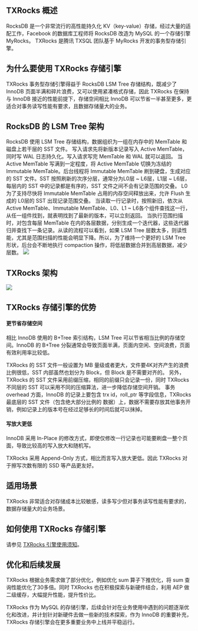 ## TXRocks 概述
RocksDB 是⼀个⾮常流⾏的⾼性能持久化 KV（key-value）存储，经过⼤量的适配⼯作，Facebook 的数据库⼯程师将 RocksDB 改造为 MySQL 的⼀个存储引擎 MyRocks。
TXRocks 是腾讯 TXSQL 团队基于 MyRocks 开发的事务型存储引擎。

## 为什么要使用 TXRocks 存储引擎
TXRocks 事务型存储引擎得益于 RocksDB LSM Tree 存储结构，既减少了 InnoDB ⻚⾯半满和碎⽚浪费，⼜可以使⽤紧凑格式存储，因此 TXRocks 在保持与 InnoDB 接近的性能前提下，存储空间相⽐ InnoDB 可以节省⼀半甚⾄更多，更适合对事务读写性能有要求，且数据存储量⼤的业务。

## RocksDB 的 LSM Tree 架构
RocksDB 使⽤ LSM Tree 存储结构，数据组织为⼀组在内存中的 MemTable 和磁盘上若⼲层的 SST ⽂件。
写⼊请求先将新版本记录写⼊ Active MemTable，同时写 WAL ⽇志持久化。写⼊请求写完 MemTable 和 WAL 就可以返回。
当 Active MemTable 写满到⼀定程度，将 Active MemTable 切换为冻结的 Immutable MemTable。后台线程将 Immutable MemTable 刷到硬盘，⽣成对应的 SST ⽂件。SST 按照刷新的次序分层，通常分为L0层 ~ L6层，L1层 ~ L6层，每层内的 SST 中的记录都是有序的，SST ⽂件之间不会有记录范围的交叠。
L0为了⽀持尽快将 Immutable MemTable 占⽤的内存空间释放出来，允许 Flush ⽣成的 L0层的 SST 出现记录范围交叠。 当读取⼀⾏记录时，按照新旧，依次从 Active MemTable、Immutable MemTable、L0、L1 ~ L6各个组件查找这⼀⾏，从任⼀组件找到，就表明找到了最新的版本，可以⽴刻返回。
当执⾏范围扫描时，对包含每层 MemTable 在内的各层数据，分别⽣成⼀个迭代器，这些迭代器归并查找下⼀条记录。从读的流程可以看到，如果 LSM Tree 层数太多，则读性能，尤其是范围扫描的性能会明显下降。所以，为了维持⼀个更好的 LSM Tree 形状，后台会不断地执⾏ compaction 操作，将低层数据合并到⾼层数据，减少层数。
![](https://qcloudimg.tencent-cloud.cn/raw/5f5e47996ea8af096ef4b79efecabe61.png)

## TXRocks 架构
![](https://qcloudimg.tencent-cloud.cn/raw/6eaaa7a50072a6de3f2cecb364e3ac42.png)

## TXRocks 存储引擎的优势
#### 更节省存储空间
相⽐ InnoDB 使⽤的 B+Tree 索引结构，LSM Tree 可以节省相当⽐例的存储空间。InnoDB 的 B+Tree 分裂通常会导致⻚⾯半满，⻚⾯内空闲、空间浪费，⻚⾯有效利⽤率⽐较低。

TXRocks 的 SST ⽂件⼀般设置为 MB 量级或者更⼤，⽂件要4K对⻬产⽣的浪费⽐例很低，SST 内部虽然也划分为 Block，但 Block 是不需要对⻬的。
另外，TXRocks 的 SST ⽂件采⽤前缀压缩，相同的前缀只会记录⼀份，同时 TXRocks 不同层的 SST 可以采⽤不同的压缩算法，进⼀步降低存储空间开销。 事务 overhead ⽅⾯，InnoDB 的记录上要包含 trx id，roll_ptr 等字段信息，TXRocks 最底层的 SST ⽂件（包含绝⼤部分⽐例的 数据）上，数据不需要存放其他事务开销，例如记录上的版本号在经过⾜够⻓的时间后就可以抹掉。

#### 写放大更低
InnoDB 采⽤ In-Place 的修改⽅式，即使仅修改⼀⾏记录也可能要刷盘⼀整个⻚⾯，导致⽐较⾼的写⼊放⼤和随机写。

TXRocks 采⽤ Append-Only ⽅式，相⽐⽽⾔写⼊放⼤更低。因此 TXRocks 对于擦写次数有限的 SSD 等产品更友好。

## 适用场景
TXRocks ⾮常适合对存储成本⽐较敏感，读多写少但对事务读写性能有要求的，数据存储量⼤的业务场景。

## 如何使用 TXRocks 存储引擎
请参见 [TXRocks 引擎使用须知](https://cloud.tencent.com/document/product/236/71456)。

## 优化和后续发展 
TXRocks 根据业务需求做了部分优化，例如优化 sum 算⼦下推优化，将 sum 查询性能优化了30多倍。同时 TXRocks 也在积极探索与新硬件结合，利⽤ AEP 做⼆级缓存，⼤幅提升性能，提升性价⽐。

TXRocks 作为 MySQL 的存储引擎，后续会针对在业务使⽤中遇到的问题逐渐优化和改进，并计划针对新硬件去做一些新的技术探索，作为 InnoDB 的重要补充，TXRocks 存储引擎会在更多重要业务中上线并平稳运行。
